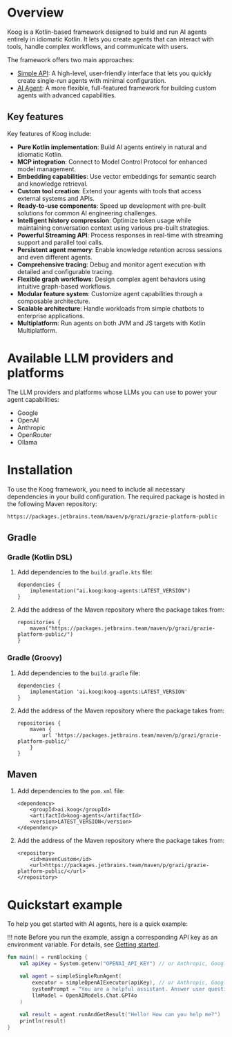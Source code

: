 # Overview

Koog is a Kotlin-based framework designed to build and run AI agents entirely in idiomatic Kotlin.
It lets you create agents that can interact with tools, handle complex workflows, and communicate with users.

The framework offers two main approaches:

* [Simple API](simple-api-getting-started): A high-level, user-friendly interface that lets you quickly create single-run agents with minimal configuration.
* [AI Agent](ai-agent-getting-started): A more flexible, full-featured framework for building custom agents with advanced capabilities.

## Key features

Key features of Koog include:

- **Pure Kotlin implementation**: Build AI agents entirely in natural and idiomatic Kotlin.
- **MCP integration**: Connect to Model Control Protocol for enhanced model management.
- **Embedding capabilities**: Use vector embeddings for semantic search and knowledge retrieval.
- **Custom tool creation**: Extend your agents with tools that access external systems and APIs.
- **Ready-to-use components**: Speed up development with pre-built solutions for common AI engineering challenges.
- **Intelligent history compression**: Optimize token usage while maintaining conversation context using various pre-built strategies.
- **Powerful Streaming API**: Process responses in real-time with streaming support and parallel tool calls.
- **Persistent agent memory**: Enable knowledge retention across sessions and even different agents.
- **Comprehensive tracing**: Debug and monitor agent execution with detailed and configurable tracing.
- **Flexible graph workflows**: Design complex agent behaviors using intuitive graph-based workflows.
- **Modular feature system**: Customize agent capabilities through a composable architecture.
- **Scalable architecture**: Handle workloads from simple chatbots to enterprise applications.
- **Multiplatform**: Run agents on both JVM and JS targets with Kotlin Multiplatform.

# Available LLM providers and platforms

The LLM providers and platforms whose LLMs you can use to power your agent capabilities:

- Google
- OpenAI
- Anthropic
- OpenRouter
- Ollama

# Installation

To use the Koog framework, you need to include all necessary dependencies in your build configuration.
The required package is hosted in the following Maven repository:

```
https://packages.jetbrains.team/maven/p/grazi/grazie-platform-public
```

## Gradle

### Gradle (Kotlin DSL)

1. Add dependencies to the `build.gradle.kts` file:

    ```
    dependencies {
        implementation("ai.koog:koog-agents:LATEST_VERSION")
    }
    ```

2. Add the address of the Maven repository where the package takes from:

    ```
    repositories {
        maven("https://packages.jetbrains.team/maven/p/grazi/grazie-platform-public/")
    }
    ```

### Gradle (Groovy)

1. Add dependencies to the `build.gradle` file:

    ```
    dependencies {
        implementation 'ai.koog:koog-agents:LATEST_VERSION'
    }
    ```

2. Add the address of the Maven repository where the package takes from:

    ```
    repositories {
        maven {
            url 'https://packages.jetbrains.team/maven/p/grazi/grazie-platform-public/'
        }
    }
    ```

## Maven

1. Add dependencies to the `pom.xml` file:

    ```
    <dependency>
        <groupId>ai.koog</groupId>
        <artifactId>koog-agents</artifactId>
        <version>LATEST_VERSION</version>
    </dependency>
    ```

2. Add the address of the Maven repository where the package takes from:

    ```
    <repository>
        <id>mavenCustom</id>
        <url>https://packages.jetbrains.team/maven/p/grazi/grazie-platform-public/</url>
    </repository>
    ```


# Quickstart example

To help you get started with AI agents, here is a quick example:

!!! note
    Before you run the example, assign a corresponding API key as an environment variable. For details, see [Getting started](simple-api-getting-started.md).

```kotlin
fun main() = runBlocking {
    val apiKey = System.getenv("OPENAI_API_KEY") // or Anthropic, Google, OpenRouter, etc.

    val agent = simpleSingleRunAgent(
        executor = simpleOpenAIExecutor(apiKey), // or Anthropic, Google, OpenRouter, etc.
        systemPrompt = "You are a helpful assistant. Answer user questions concisely.",
        llmModel = OpenAIModels.Chat.GPT4o
    )
   
    val result = agent.runAndGetResult("Hello! How can you help me?")
    println(result)
}
```
